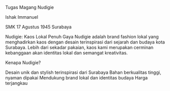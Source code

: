 Tugas Magang Nudigie

Ishak Immanuel 

SMK 17 Agustus 1945 Surabaya

Nudigie: Kaos Lokal Penuh Gaya
Nudigie adalah brand fashion lokal yang menghadirkan kaos dengan desain terinspirasi dari sejarah dan budaya kota Surabaya. Lebih dari sekadar pakaian, kaos kami merupakan cerminan kebanggaan akan identitas lokal dan semangat kreativitas.

Kenapa Nudigie?

Desain unik dan stylish terinspirasi dari Surabaya
Bahan berkualitas tinggi, nyaman dipakai
Mendukung brand lokal dan identitas budaya
Harga terjangkau
